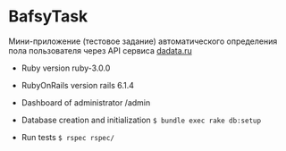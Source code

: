 # BafsyTask

Мини-приложение (тестовое задание) автоматического определения пола пользователя
через API сервиса [dadata.ru](dadata.ru)

- Ruby version ruby-3.0.0

- RubyOnRails version rails 6.1.4

- Dashboard of administrator /admin

- Database creation and initialization `$ bundle exec rake db:setup`

- Run tests `$ rspec rspec/`